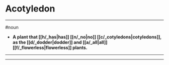 # Acotyledon
---
#noun
- **A plant that [[h/_has|has]] [[n/_no|no]] [[c/_cotyledons|cotyledons]], as the [[d/_dodder|dodder]] and [[a/_all|all]] [[f/_flowerless|flowerless]] plants.**
---
---
